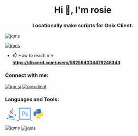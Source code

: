 <h1 align="center">Hi 👋, I'm rosie</h1>
<h3 align="center">I ocationally make scripts for Onix Client.</h3>

<p align="left"> <img src="https://komarev.com/ghpvc/?username=jqms&label=Profile%20views&color=0e75b6&style=flat" alt="jqms" /> </p>

<p align="left"> <a href="https://github.com/ryo-ma/github-profile-trophy"><img src="https://github-profile-trophy.vercel.app/?username=jqms" alt="jqms" /></a> </p>

- 📫 How to reach me **https://discord.com/users/582594004479246343**

<h3 align="left">Connect with me:</h3>
<p align="left">
<a href="https://www.youtube.com/c/jqmsi" target="blank"><img align="center" src="https://raw.githubusercontent.com/rahuldkjain/github-profile-readme-generator/master/src/images/icons/Social/youtube.svg" alt="jqmsi" height="30" width="40" /></a>
<a href="https://discord.gg/onixclient" target="blank"><img align="center" src="https://raw.githubusercontent.com/rahuldkjain/github-profile-readme-generator/master/src/images/icons/Social/discord.svg" alt="onixclient" height="30" width="40" /></a>
</p>

<h3 align="left">Languages and Tools:</h3>
<p align="left"> <a href="https://www.java.com" target="_blank" rel="noreferrer"> <img src="https://raw.githubusercontent.com/devicons/devicon/master/icons/java/java-original.svg" alt="java" width="40" height="40"/> </a> <a href="https://www.photoshop.com/en" target="_blank" rel="noreferrer"> <img src="https://raw.githubusercontent.com/devicons/devicon/master/icons/photoshop/photoshop-line.svg" alt="photoshop" width="40" height="40"/> </a> <a href="https://www.python.org" target="_blank" rel="noreferrer"> <img src="https://raw.githubusercontent.com/devicons/devicon/master/icons/python/python-original.svg" alt="python" width="40" height="40"/> </a> </p>

<p><img align="left" src="https://github-readme-stats.vercel.app/api/top-langs?username=jqms&show_icons=true&locale=en&layout=compact" alt="jqms" /></p>

<p>&nbsp;<img align="center" src="https://github-readme-stats.vercel.app/api?username=jqms&show_icons=true&theme=dark&locale=en" alt="jqms" /></p>
